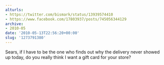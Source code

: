 ```yaml
---
alturls:
- https://twitter.com/bismark/status/13939574410
- https://www.facebook.com/17803937/posts/745056344129
archive:
- 2010-05
date: '2010-05-13T22:56:20+00:00'
slug: '1273791380'
---
```


Sears, if I have to be the one who finds out why the delivery never showed up today, do you really think I want a gift card for your store?

